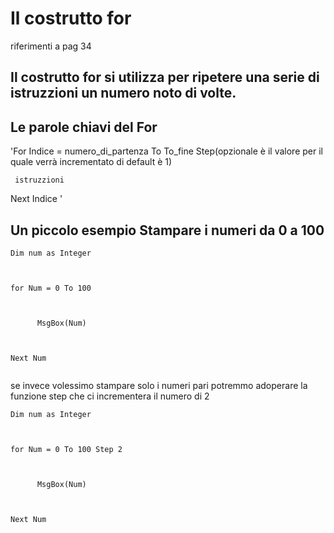 # Il costrutto for 

riferimenti a pag 34




Il costrutto for si utilizza per ripetere una serie di istruzzioni un numero noto di volte.
--------------------------------------------------------------------------------------------





## Le parole chiavi  del For





'For Indice = numero_di_partenza To To_fine  Step(opzionale è il valore per il quale verrà incrementato di default è 1)

     istruzzioni
     
Next Indice  '



Un piccolo esempio Stampare i numeri da 0 a 100
-----------------



```Visual Basic.net
Dim num as Integer



for Num = 0 To 100



      MsgBox(Num)
      
      
      
Next Num


```


se invece volessimo stampare solo i numeri pari potremmo adoperare la funzione step che ci incrementera il numero di 2







```Visual Basic.net
Dim num as Integer



for Num = 0 To 100 Step 2



      MsgBox(Num)
      
      
      
Next Num


```
